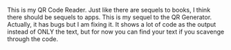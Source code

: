 This is my QR Code Reader. Just like there are sequels to books, I think there should be sequels to apps. This is my sequel to the QR Generator. Actually, it has bugs but I am fixing it. It shows a lot of code as the output instead of ONLY the text, but for now you can find your text if you scavenge through the code.
